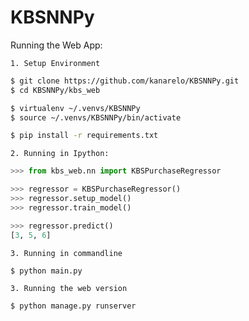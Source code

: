 # KBSNNPy
Running the Web App:

`1. Setup Environment`
```bash
$ git clone https://github.com/kanarelo/KBSNNPy.git
$ cd KBSNNPy/kbs_web

$ virtualenv ~/.venvs/KBSNNPy
$ source ~/.venvs/KBSNNPy/bin/activate

$ pip install -r requirements.txt
```

`2. Running in Ipython:`
```python
>>> from kbs_web.nn import KBSPurchaseRegressor

>>> regressor = KBSPurchaseRegressor()
>>> regressor.setup_model()
>>> regressor.train_model()

>>> regressor.predict()
[3, 5, 6]
```

`3. Running in commandline`
```bash
$ python main.py
```

`3. Running the web version`
```bash
$ python manage.py runserver
```
